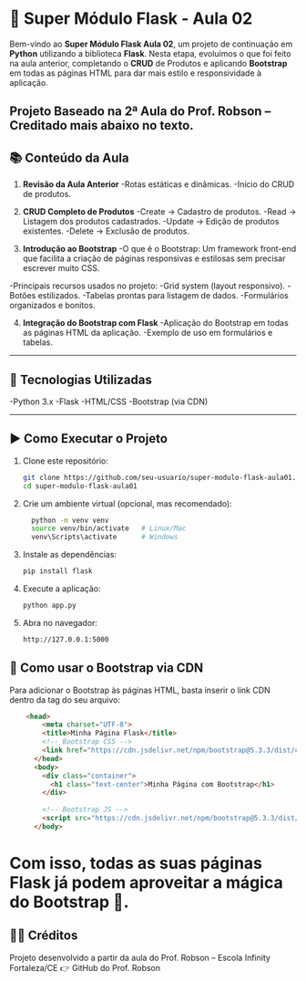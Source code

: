 # 🐍 Super Módulo Flask - Aula 02

Bem-vindo ao **Super Módulo Flask Aula 02**, um projeto de continuação em **Python** utilizando a biblioteca **Flask**.
Nesta etapa, evoluímos o que foi feito na aula anterior, completando o **CRUD** de Produtos e aplicando **Bootstrap** em todas as páginas HTML para dar mais estilo e responsividade à aplicação.

Projeto Baseado na 2ª Aula do Prof. Robson – Creditado mais abaixo no texto.
---

## 📚 Conteúdo da Aula


1. **Revisão da Aula Anterior**
  -Rotas estáticas e dinâmicas.
  -Início do CRUD de produtos.

2. **CRUD Completo de Produtos**
  -Create → Cadastro de produtos.
  -Read → Listagem dos produtos cadastrados.
  -Update → Edição de produtos existentes.
  -Delete → Exclusão de produtos.

3. **Introdução ao Bootstrap**
  -O que é o Bootstrap:
Um framework front-end que facilita a criação de páginas responsivas e estilosas sem precisar escrever muito CSS.

  -Principais recursos usados no projeto:
    -Grid system (layout responsivo).
    -Botões estilizados.
    -Tabelas prontas para listagem de dados.
    -Formulários organizados e bonitos.

4. **Integração do Bootstrap com Flask**
  -Aplicação do Bootstrap em todas as páginas HTML da aplicação.
  -Exemplo de uso em formulários e tabelas.

---

## 🚀 Tecnologias Utilizadas
  -Python 3.x
  -Flask
  -HTML/CSS
  -Bootstrap (via CDN)
  
---

## ▶️ Como Executar o Projeto

1. Clone este repositório:
   ```bash
   git clone https://github.com/seu-usuario/super-modulo-flask-aula01.git
   cd super-modulo-flask-aula01
   
2. Crie um ambiente virtual (opcional, mas recomendado):
   ```bash
     python -m venv venv
     source venv/bin/activate   # Linux/Mac
     venv\Scripts\activate      # Windows

4. Instale as dependências:
   ```bash
   pip install flask

5. Execute a aplicação:
   ```bash
   python app.py

7. Abra no navegador:
   ```bash
   http://127.0.0.1:5000


## 🎨 Como usar o Bootstrap via CDN

Para adicionar o Bootstrap às páginas HTML, basta inserir o link CDN dentro da tag <head> do seu arquivo:
```html
    <head>
        <meta charset="UTF-8">
        <title>Minha Página Flask</title>
        <!-- Bootstrap CSS -->
        <link href="https://cdn.jsdelivr.net/npm/bootstrap@5.3.3/dist/css/bootstrap.min.css" rel="stylesheet">
      </head>
      <body>
        <div class="container">
          <h1 class="text-center">Minha Página com Bootstrap</h1>
        </div>
      
        <!-- Bootstrap JS -->
        <script src="https://cdn.jsdelivr.net/npm/bootstrap@5.3.3/dist/js/bootstrap.bundle.min.js"></script>
      </body>
```



# Com isso, todas as suas páginas Flask já podem aproveitar a mágica do Bootstrap 🎉.

## 👨‍🏫 Créditos

Projeto desenvolvido a partir da aula do Prof. Robson – Escola Infinity Fortaleza/CE
👉 GitHub do Prof. Robson
